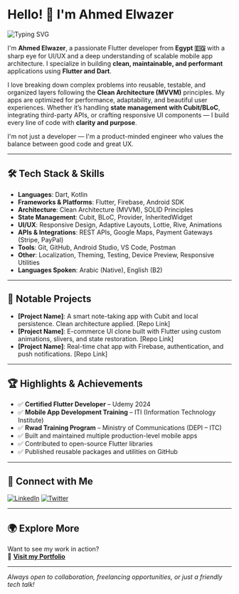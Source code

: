 # Hello! 👋 I'm Ahmed Elwazer

![Typing SVG](https://readme-typing-svg.herokuapp.com?font=Fira+Code&color=%2302569B&size=24&lines=Flutter+Developer+🚀;Mastering+Clean+Architecture+with+MVVM;Building+Responsive+Mobile+Apps)

I'm **Ahmed Elwazer**, a passionate Flutter developer from **Egypt 🇪🇬** with a sharp eye for UI/UX and a deep understanding of scalable mobile app architecture. I specialize in building **clean, maintainable, and performant** applications using **Flutter and Dart**.

I love breaking down complex problems into reusable, testable, and organized layers following the **Clean Architecture (MVVM)** principles. My apps are optimized for performance, adaptability, and beautiful user experiences. Whether it’s handling **state management with Cubit/BLoC**, integrating third-party APIs, or crafting responsive UI components — I build every line of code with **clarity and purpose**.

I'm not just a developer — I'm a product-minded engineer who values the balance between good code and great UX.

---

## 🛠️ Tech Stack & Skills

- **Languages**: Dart, Kotlin
- **Frameworks & Platforms**: Flutter, Firebase, Android SDK
- **Architecture**: Clean Architecture (MVVM), SOLID Principles
- **State Management**: Cubit, BLoC, Provider, InheritedWidget
- **UI/UX**: Responsive Design, Adaptive Layouts, Lottie, Rive, Animations
- **APIs & Integrations**: REST APIs, Google Maps, Payment Gateways (Stripe, PayPal)
- **Tools**: Git, GitHub, Android Studio, VS Code, Postman
- **Other**: Localization, Theming, Testing, Device Preview, Responsive Utilities
- **Languages Spoken**: Arabic (Native), English (B2)

---

## 🚀 Notable Projects

- **[Project Name]**: A smart note-taking app with Cubit and local persistence. Clean architecture applied. [Repo Link]
- **[Project Name]**: E-commerce UI clone built with Flutter using custom animations, slivers, and state restoration. [Repo Link]
- **[Project Name]**: Real-time chat app with Firebase, authentication, and push notifications. [Repo Link]

---

## 🏆 Highlights & Achievements

- ✅ **Certified Flutter Developer** – Udemy 2024
- ✅ **Mobile App Development Training** – ITI (Information Technology Institute)
- ✅ **Rwad Training Program** – Ministry of Communications (DEPI – ITC)
- ✅ Built and maintained multiple production-level mobile apps
- ✅ Contributed to open-source Flutter libraries
- ✅ Published reusable packages and utilities on GitHub

---

## 🤝 Connect with Me

[![LinkedIn](https://img.shields.io/badge/LinkedIn-0077B5?style=for-the-badge&logo=linkedin&logoColor=white)](https://www.linkedin.com/in/ahmed-maher-816a47304/)
[![Twitter](https://img.shields.io/badge/Twitter-1DA1F2?style=for-the-badge&logo=twitter&logoColor=white)](https://twitter.com/your-profile)

---

## 🌍 Explore More

Want to see my work in action?  
🔗 [**Visit my Portfolio**](https://elwazer20.github.io)

---

_Always open to collaboration, freelancing opportunities, or just a friendly tech talk!_
